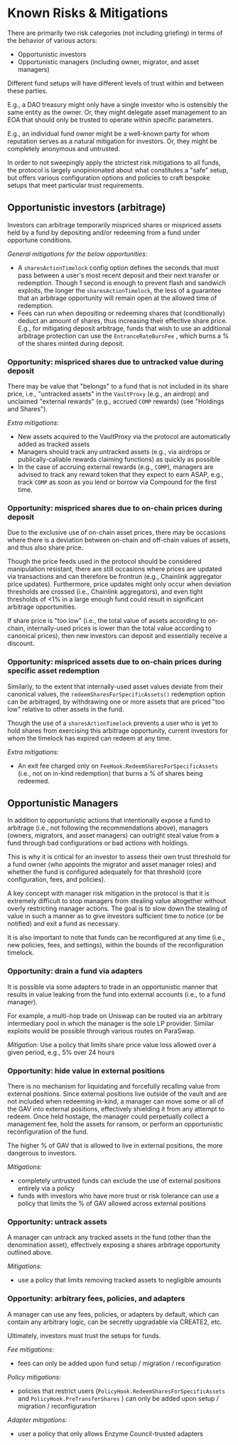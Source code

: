 # Known Risks & Mitigations

There are primarily two risk categories (not including griefing) in terms of the behavior of various actors:

* Opportunistic investors
* Opportunistic managers (including owner, migrator, and asset managers)

Different fund setups will have different levels of trust within and between these parties.

E.g., a DAO treasury might only have a single investor who is ostensibly the same entity as the owner. Or, they might delegate asset management to an EOA that should only be trusted to operate within specific parameters.

E.g., an individual fund owner might be a well-known party for whom reputation serves as a natural mitigation for investors. Or, they might be completely anonymous and untrusted.

In order to not sweepingly apply the strictest risk mitigations to all funds, the protocol is largely unopinionated about what constitutes a "safe" setup, but offers various configuration options and policies to craft bespoke setups that meet particular trust requirements.

## Opportunistic investors (arbitrage)

Investors can arbitrage temporarily mispriced shares or mispriced assets held by a fund by depositing and/or redeeming from a fund under opportune conditions.

_General mitigations for the below opportunities:_

* A `sharesActionTimelock` config option defines the seconds that must pass between a user's most recent deposit and their next transfer or redemption. Though 1 second is enough to prevent flash and sandwich exploits, the longer the `sharesActionTimelock`, the less of a guarantee that an arbitrage opportunity will remain open at the allowed time of redemption.
* Fees can run when depositing or redeeming shares that (conditionally) deduct an amount of shares, thus increasing their effective share price. E.g., for mitigating deposit arbitrage, funds that wish to use an additional arbitrage protection can use the `EntranceRateBurnFee` , which burns a % of the shares minted during deposit.

### **Opportunity: mispriced shares due to untracked value during deposit**

There may be value that "belongs" to a fund that is not included in its share price, i.e., "untracked assets" in the `VaultProxy` (e.g., an airdrop) and unclaimed "external rewards" (e.g., accrued `COMP` rewards) (see "Holdings and Shares").

_Extra mitigations_:

* New assets acquired to the VaultProxy via the protocol are automatically added as tracked assets
* Managers should track any untracked assets (e.g., via airdrops or publically-callable rewards claiming functions) as quickly as possible
* In the case of accruing external rewards (e.g., `COMP`), managers are advised to track any reward token that they expect to earn ASAP, e.g., track `COMP` as soon as you lend or borrow via Compound for the first time.

### **Opportunity: mispriced shares due to on-chain prices during deposit**

Due to the exclusive use of on-chain asset prices, there may be occasions where there is a deviation between on-chain and off-chain values of assets, and thus also share price.

Though the price feeds used in the protocol should be considered manipulation resistant, there are still occasions where prices are updated via transactions and can therefore be frontrun (e.g., Chainlink aggregator price updates). Furthermore, price updates might only occur when deviation thresholds are crossed (i.e., Chainlink aggregators), and even tight thresholds of <1% in a large enough fund could result in significant arbitrage opportunities.

If share price is "too low" (i.e., the total value of assets according to on-chain, internally-used prices is lower than the total value according to canonical prices), then new investors can deposit and essentially receive a discount.

### **Opportunity: mispriced assets due to on-chain prices during specific asset redemption**

Similarly, to the extent that internally-used asset values deviate from their canonical values, the `redeemSharesForSpecificAssets()` redemption option can be arbitraged, by withdrawing one or more assets that are priced "too low" relative to other assets in the fund.

Though the use of a `sharesActionTimelock` prevents a user who is yet to hold shares from exercising this arbitrage opportunity, current investors for whom the timelock has expired can redeem at any time.

_Extra mitigations:_

* An exit fee charged only on `FeeHook.RedeemSharesForSpecificAssets` (i.e., not on in-kind redemption) that burns a % of shares being redeemed.

## Opportunistic Managers

In addition to opportunistic actions that intentionally expose a fund to arbitrage (i.e., not following the recommendations above), managers (owners, migrators, and asset managers) can outright steal value from a fund through bad configurations or bad actions with holdings.

This is why it is critical for an investor to assess their own trust threshold for a fund owner (who appoints the migrator and asset manager roles) and whether the fund is configured adequately for that threshold (core configuration, fees, and policies).

A key concept with manager risk mitigation in the protocol is that it is extremely difficult to stop managers from stealing value altogether without overly restricting manager actions. The goal is to slow down the stealing of value in such a manner as to give investors sufficient time to notice (or be notified) and exit a fund as necessary.

It is also important to note that funds can be reconfigured at any time (i.e., new policies, fees, and settings), within the bounds of the reconfiguration timelock.

### **Opportunity: drain a fund via adapters**

It is possible via some adapters to trade in an opportunistic manner that results in value leaking from the fund into external accounts (i.e., to a fund manager).

For example, a multi-hop trade on Uniswap can be routed via an arbitrary intermediary pool in which the manager is the sole LP provider. Similar exploits would be possible through various routes on ParaSwap.

_Mitigation:_ Use a policy that limits share price value loss allowed over a given period, e.g., 5% over 24 hours

### **Opportunity: hide value in external positions**

There is no mechanism for liquidating and forcefully recalling value from external positions. Since external positions live outside of the vault and are not included when redeeming in-kind, a manager can move some or all of the GAV into external positions, effectively shielding it from any attempt to redeem. Once held hostage, the manager could perpetually collect a management fee, hold the assets for ransom, or perform an opportunistic reconfiguration of the fund.

The higher % of GAV that is allowed to live in external positions, the more dangerous to investors.

_Mitigations:_

* completely untrusted funds can exclude the use of external positions entirely via a policy
* funds with investors who have more trust or risk tolerance can use a policy that limits the % of GAV allowed across external positions

### **Opportunity: untrack assets**

A manager can untrack any tracked assets in the fund (other than the denomination asset), effectively exposing a shares arbitrage opportunity outlined above.

_Mitigations:_

* use a policy that limits removing tracked assets to negligible amounts

### **Opportunity: arbitrary fees, policies, and adapters**

A manager can use any fees, policies, or adapters by default, which can contain any arbitrary logic, can be secretly upgradable via CREATE2, etc.

Ultimately, investors must trust the setups for funds.

_Fee mitigations:_

* fees can only be added upon fund setup / migration / reconfiguration

_Policy mitigations:_

* policies that restrict users (`PolicyHook.RedeemSharesForSpecificAssets` and `PolicyHook.PreTransferShares` ) can only be added upon setup / migration / reconfiguration

_Adapter mitigations:_

* user a policy that only allows Enzyme Council-trusted adapters



